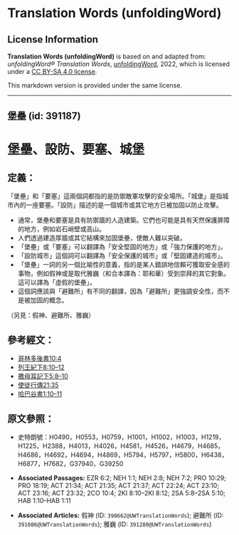 # Translation Words (unfoldingWord)

## License Information

**Translation Words (unfoldingWord)** is based on and adapted from: _unfoldingWord® Translation Words_, [unfoldingWord](https://unfoldingword.org/utw), 2022, which is licensed under a [CC BY-SA 4.0 license](https://creativecommons.org/licenses/by-sa/4.0/legalcode.en).

This markdown version is provided under the same license.



--------------------------------

## 堡壘 (id: 391187)

堡壘、設防、要塞、城堡
===========

定義：
---

「堡壘」和「要塞」這兩個詞都指的是防禦敵軍攻擊的安全場所。「城堡」是指城市內的一座要塞。「設防」描述的是一個城市或其它地方已被加固以防止攻擊。

* 通常，堡壘和要塞是具有防禦牆的人造建築。它們也可能是具有天然保護屏障的地方，例如岩石峭壁或高山。
* 人們透過建造厚牆或其它結構來加固堡壘，使敵人難以突破。
* 「堡壘」或「要塞」可以翻譯為「安全堅固的地方」或「強力保護的地方」。
* 「設防城市」這個詞可以翻譯為「安全保護的城市」或「堅固建造的城市」。
* 「堡壘」一詞的另一個比喻性的意義，指的是某人錯誤地信賴可獲取安全感的事物，例如假神或是取代雅巍（和合本譯為：耶和華）受到崇拜的其它對象。這可以譯為「虛假的堡壘」。
* 這個詞應該與「避難所」有不同的翻譯，因為「避難所」更強調安全性，而不是被加固的概念。

（另見：假神、避難所、雅巍）

參考經文：
-----

* [哥林多後書10:4](https://ref.ly/2Cor10:4)
* [列王紀下8:10–12](https://ref.ly/2Kgs8:10-2Kgs8:12)
* [撒母耳記下5:8–10](https://ref.ly/2Sam5:8-2Sam5:10)
* [使徒行傳21:35](https://ref.ly/Acts21:35)
* [哈巴谷書1:10–11](https://ref.ly/Hab1:10-Hab1:11)

原文參照：
-----

* 史特朗號：H0490，H0553，H0759，H1001，H1002，H1003，H1219，H1225，H2388，H4013，H4026，H4581，H4526，H4679，H4685，H4686，H4692，H4694，H4869，H5794，H5797，H5800，H6438，H6877，H7682，G37940，G39250

* **Associated Passages:** EZR 6:2; NEH 1:1; NEH 2:8; NEH 7:2; PRO 10:29; PRO 18:19; ACT 21:34; ACT 21:35; ACT 21:37; ACT 22:24; ACT 23:10; ACT 23:16; ACT 23:32; 2CO 10:4; 2KI 8:10–2KI 8:12; 2SA 5:8–2SA 5:10; HAB 1:10–HAB 1:11
* **Associated Articles:** 假神 (ID: `390662@UWTranslationWords`); 避難所 (ID: `391086@UWTranslationWords`); 雅巍 (ID: `391280@UWTranslationWords`)

